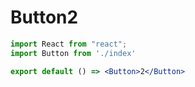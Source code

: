 # Button2

```jsx
import React from "react";
import Button from './index'

export default () => <Button>2</Button>
```